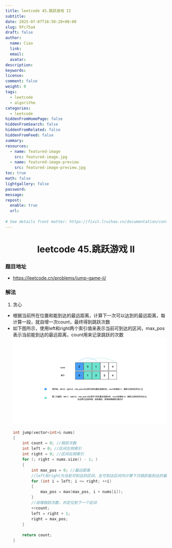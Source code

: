 ```yaml
---
title: leetcode 45.跳跃游戏 II
subtitle:
date: 2025-07-07T16:50:20+08:00
slug: 9fc75a4
draft: false
author:
  name: Ciao
  link:
  email:
  avatar:
description:
keywords:
license:
comment: false
weight: 0
tags:
  - leetcode
  - algorithm
categories:
  - leetcode
hiddenFromHomePage: false
hiddenFromSearch: false
hiddenFromRelated: false
hiddenFromFeed: false
summary:
resources:
  - name: featured-image
    src: featured-image.jpg
  - name: featured-image-preview
    src: featured-image-preview.jpg
toc: true
math: false
lightgallery: false
password:
message:
repost:
  enable: true
  url:

# See details front matter: https://fixit.lruihao.cn/documentation/content-management/introduction/#front-matter
---
```


<!--more-->

<h1 align="center">leetcode 45.跳跃游戏 II</h1>

### 题目地址
  * https://leetcode.cn/problems/jump-game-ii/
  
### 解法
  1. 贪心
  * 根据当前所在位置和能到达的最远距离，计算下一次可以达到的最远距离，每计算一段，就自增一次count，最终得到跳跃次数
  * 如下图所示，使用left和right两个索引值来表示当前可到达的区间，max_pos表示当前能到达的最远距离，count用来记录跳跃的次数
    ![](./p1.png)
    ```C++
    int jump(vector<int>& nums) 
    {
        int count = 0; //跳跃次数
        int left = 0; //区间左侧索引
        int right = 0; //区间右侧索引
        for (; right < nums.size() - 1; )
        {
            int max_pos = 0; //最远距离
            //left和right为当前可到达的区间，在可到达区间内计算下次跳跃能到达的最远位置
            for (int i = left; i <= right; ++i)
            {
                max_pos = max(max_pos, i + nums[i]);
            }
            //自增跳跃次数，并定位到下一个区间
            ++count;
            left = right + 1;
            right = max_pos;
        }

        return count;
    }
    ```